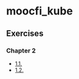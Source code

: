 # moocfi_kube

## Exercises

### Chapter 2

- [1.1.](https://github.com/megaeonise/moocfi_kube/tree/1.1/log_output)
- [1.2.](https://github.com/megaeonise/moocfi_kube/tree/1.2/the_project)
